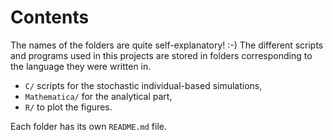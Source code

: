 # Contents

The names of the folders are quite self-explanatory! :-) The different scripts and programs used in this projects are stored in folders corresponding to the language they were written in. 

- `C/` scripts for the stochastic individual-based simulations,
- `Mathematica/` for the analytical part,
- `R/` to plot the figures.  

Each folder has its own `README.md` file. 
